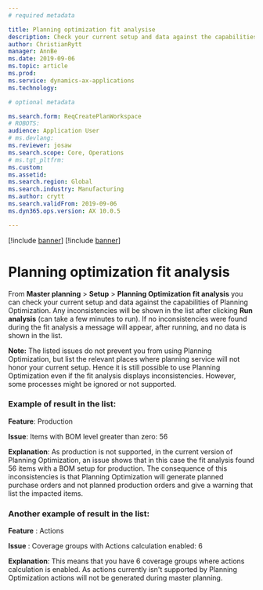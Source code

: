 ```yaml
---
# required metadata

title: Planning optimization fit analysise
description: Check your current setup and data against the capabilities of Planning Optimization. 
author: ChristianRytt
manager: AnnBe
ms.date: 2019-09-06
ms.topic: article
ms.prod: 
ms.service: dynamics-ax-applications
ms.technology: 

# optional metadata

ms.search.form: ReqCreatePlanWorkspace
# ROBOTS: 
audience: Application User
# ms.devlang: 
ms.reviewer: josaw
ms.search.scope: Core, Operations
# ms.tgt_pltfrm: 
ms.custom: 
ms.assetid: 
ms.search.region: Global
ms.search.industry: Manufacturing
ms.author: crytt
ms.search.validFrom: 2019-09-06
ms.dyn365.ops.version: AX 10.0.5

---
```


[!include [banner](../../includes/preview-banner.md)]
[!include [banner](../../includes/banner.md)]

# Planning optimization fit analysis

From **Master planning** > **Setup** > **Planning Optimization fit analysis** you can check your current setup and data against the capabilities of Planning Optimization. Any inconsistencies will be shown in the list after clicking **Run analysis** (can take a few minutes to run). If no inconsistencies were found during the fit analysis a message will appear, after running, and no data is shown in the list.

**Note:** The listed issues do not prevent you from using Planning Optimization, but list the relevant places where planning service will not honor your current setup. Hence it is still possible to use Planning Optimization even if the fit analysis displays inconsistencies. However, some processes might be ignored or not supported.

### Example of result in the list:

**Feature**: Production

**Issue**: Items with BOM level greater than zero: 56

**Explanation**: 
As production is not supported, in the current version of Planning Optimization, an issue shows that in this case the fit analysis found 56 items with a BOM setup for production. The consequence of this inconsistencies is that Planning Optimization will generate planned purchase orders and not planned production orders and give a warning that list the impacted items.

### Another example of result in the list:

**Feature** : Actions

**Issue** : Coverage groups with Actions calculation enabled: 6

**Explanation**: 
This means that you have 6 coverage groups where actions calculation is enabled. As actions currently isn&#39;t supported by Planning Optimization actions will not be generated during master planning.
